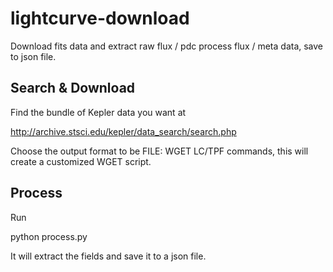 lightcurve-download
===================

Download fits data and extract raw flux / pdc process flux / meta data, save to
json file.

Search & Download
-----------------
Find the bundle of Kepler data you want at

http://archive.stsci.edu/kepler/data_search/search.php

Choose the output format to be FILE: WGET LC/TPF commands, this will create a
customized WGET script.

Process
-------
Run

python process.py <folder of fits file> <output json file>

It will extract the fields and save it to a json file.
